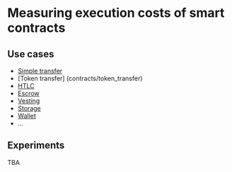 # Measuring execution costs of smart contracts

## Use cases

- [Simple transfer](contracts/simple_transfer)
- [Token transfer] (contracts/token_transfer)
- [HTLC](contracts/htlc)
- [Escrow](contracts/escrow)
- [Vesting](contracts/vesting)
- [Storage](contracts/storage)
- [Wallet](contracts/simple_wallet)
- ...

## Experiments

TBA
